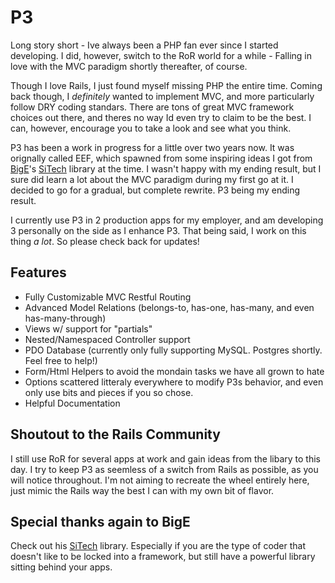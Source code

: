 # P3
Long story short - Ive always been a PHP fan ever since I started developing.  I did, however, switch to the RoR world for a while - Falling in love with the MVC paradigm shortly thereafter, of course.

Though I love Rails, I just found myself missing PHP the entire time.  Coming back though, I *definitely* wanted to implement MVC, and more particularly follow DRY coding standars.  There are tons of great MVC framework choices out there, and theres no way Id even try to claim to be the best.  I can, however, encourage you to take a look and see what you think. 

P3 has been a work in progress for a little over two years now.  It was orignally called EEF, which spawned from some inspiring ideas I got from [BigE](https://github.com/BigE)'s [SiTech](https://github.com/BigE/SiTech) library at the time.  I wasn't happy with my ending result, but I sure did learn a lot about the MVC paradigm during my first go at it.  I decided to go for a gradual, but complete rewrite.  P3 being my ending result.

I currently use P3 in 2 production apps for my employer, and am developing 3 personally on the side as I enhance P3.  That being said, I work on this thing *a lot*.  So please check back for updates!

Features
--------
* Fully Customizable MVC Restful Routing
* Advanced Model Relations  (belongs-to, has-one, has-many, and even has-many-through)
* Views w/ support for "partials"
* Nested/Namespaced Controller support
* PDO Database  (currently only fully supporting MySQL. Postgres shortly.  Feel free to help!)
* Form/Html Helpers to avoid the mondain tasks we have all grown to hate
* Options scattered litteraly everywhere to modify P3s behavior, and even only use bits and pieces if you so chose.
* Helpful Documentation 

## Shoutout to the Rails Community
I still use RoR for several apps at work and gain ideas from the libary to this day.  I try to keep P3 as seemless of a switch from Rails as possible, as you will notice throughout.  I'm not aiming to recreate the wheel entirely here, just mimic the Rails way the best I can with my own bit of flavor.


## Special thanks again to BigE
Check out his [SiTech](https://github.com/BigE/SiTech) library.  Especially if you are the type of coder that doesn't like to be locked into a framework, but still have a powerful library sitting behind your apps.
